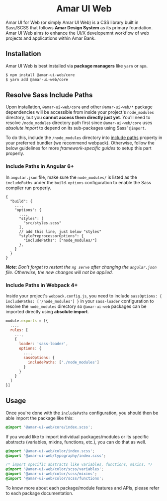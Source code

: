 <h1 align="center">Amar UI Web</h4>

Amar UI for Web (or simply Amar UI Web) is a CSS library built in Sass/SCSS that follows **Amar Design System** as its primary foundation. Amar UI Web aims to enhance the UI/X developemnt workflow of web projects and applications within Amar Bank.

## Installation

Amar UI Web is best installed via **package managers** like `yarn` or `npm`.

```bash
$ npm install @amar-ui-web/core
$ yarn add @amar-ui-web/core
```

## Resolve Sass Include Paths

Upon installation, `@amar-ui-web/core` and other `@amar-ui-web/*` package dependencies will be accessible from inside your project's `node_modules` directory, but you **cannot access them directly just yet**. You'll need to resolve `/node_modules` directory path first since `@amar-ui-web/core` uses _absolute import_ to depend on its sub-packages using Sass' `@import`.

To do this, include the `/node_modules` directory into [include paths](https://github.com/sass/node-sass#includepaths) property in your preferred bundler (we recommend webpack). Otherwise, follow the below guidelines for more _framework-specific guides_ to setup this part properly.

### Include Paths in Angular 6+

In `angular.json` file, make sure the `node_modules/` is listed as the `includePaths` under the `build.options` configuration to enable the Sass compiler run properly.

```
{
  "build": {
    ...,
    "options": {
      ...,
      "styles": [
        "src/styles.scss"
      ],
      // add this line, just below "styles"
      "stylePreprocessorOptions": {
        "includePaths": ["node_modules/"]
      },
    }
  }
}
```

**_Note_**: _Don't forget to restart the `ng serve` after changing the `angular.json` file. Otherwise, the new changes will not be applied._

### Include Paths in Webpack 4+

Inside your project's `webpack.config.js`, you need to include `sassOptions: { includePaths: ['/node_modules'] }` in your `sass-loader` configuration to resolve the `node_modules` directory so `@amar-ui-web` packages can be imported directly using **absolute import**.

```js
module.exports = [{
  ...,
  rules: [
    ...,
    {
      loader: 'sass-loader',
      options: {
        ...,
        sassOptions: {
          includePaths: ['./node_modules']
        }
      }
    }
  ]
}]
```

## Usage

Once you're done with the `includePaths` configuration, you should then be able import the package like this:

```scss
@import '@amar-ui-web/core/index.scss';
```

If you would like to import individual packages/modules or its specific abstracts (variables, mixins, functions, etc.), you can do that as well.

```scss
@import '@amar-ui-web/color/index.scss';
@import '@amar-ui-web/typography/index.scss';
```

```scss
/* import specific abstracts like variables, functions, mixins. */
@import '@amar-ui-web/color/scss/variables';
@import '@amar-ui-web/color/scss/mixins';
@import '@amar-ui-web/color/scss/functions';
```

To know more about each package/module features and APIs, please refer to each package documentation.
